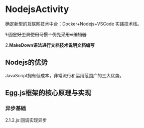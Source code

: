 # NodejsActivity

确定新型的互联网技术中台：Docker+Nodejs+VSCode  实践技术栈。

~~1.固定好工具使用习惯：优先采用vi编辑器~~

2.__MakeDown语法进行文档技术说明文档编写__

## Nodejs的优势

JavaScript拥有低成本，非常流行和运用范围广的三大优势。

## Egg.js框架的核心原理与实现

### 异步基础

2.1.2.js:回调实现异步
